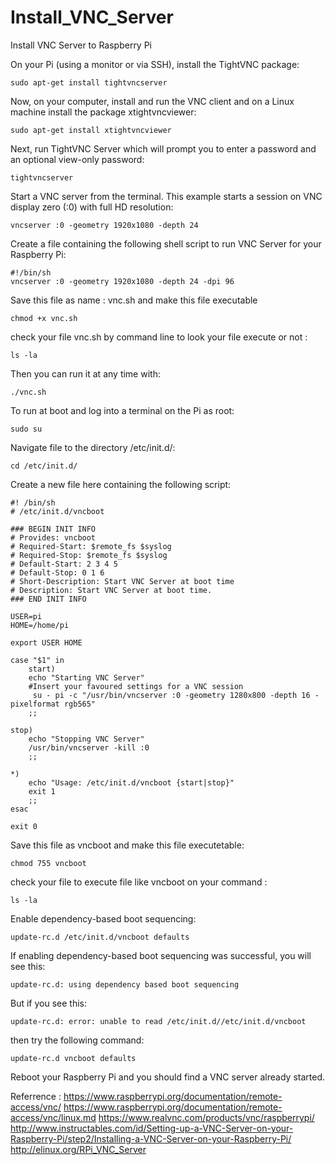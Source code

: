 # Install_VNC_Server
Install VNC Server to Raspberry Pi

On your Pi (using a monitor or via SSH), install the TightVNC package:

    sudo apt-get install tightvncserver
  

Now, on your computer, install and run the VNC client and on a Linux machine install the package xtightvncviewer:

    sudo apt-get install xtightvncviewer
    
Next, run TightVNC Server which will prompt you to enter a password and an optional view-only password:

    tightvncserver
  
Start a VNC server from the terminal. This example starts a session on VNC display zero (:0) with full HD resolution:

    vncserver :0 -geometry 1920x1080 -depth 24
  
  
Create a file containing the following shell script to run VNC Server for your Raspberry Pi:

    #!/bin/sh
    vncserver :0 -geometry 1920x1080 -depth 24 -dpi 96
  
Save this file as name : vnc.sh and make this file executable

    chmod +x vnc.sh
  
check your file vnc.sh by command line to look your file execute or not :

    ls -la

Then you can run it at any time with:

    ./vnc.sh
  
To run at boot and log into a terminal on the Pi as root:

    sudo su
  
Navigate file to the directory /etc/init.d/:

    cd /etc/init.d/
  
Create a new file here containing the following script:

    #! /bin/sh
    # /etc/init.d/vncboot
    
    ### BEGIN INIT INFO
    # Provides: vncboot
    # Required-Start: $remote_fs $syslog
    # Required-Stop: $remote_fs $syslog
    # Default-Start: 2 3 4 5
    # Default-Stop: 0 1 6
    # Short-Description: Start VNC Server at boot time
    # Description: Start VNC Server at boot time.
    ### END INIT INFO
    
    USER=pi
    HOME=/home/pi
    
    export USER HOME
    
    case "$1" in
        start)
        echo "Starting VNC Server"
        #Insert your favoured settings for a VNC session
         su - pi -c "/usr/bin/vncserver :0 -geometry 1280x800 -depth 16 -pixelformat rgb565"
        ;;
   
    stop)
        echo "Stopping VNC Server"
        /usr/bin/vncserver -kill :0
        ;;
    
    *)
        echo "Usage: /etc/init.d/vncboot {start|stop}"
        exit 1
        ;;
    esac
    
    exit 0
  
Save this file as vncboot and make this file executetable:
  
    chmod 755 vncboot
  
check your file to execute file like vncboot on your command :
  
    ls -la
  
Enable dependency-based boot sequencing:

    update-rc.d /etc/init.d/vncboot defaults
  
If enabling dependency-based boot sequencing was successful, you will see this:

    update-rc.d: using dependency based boot sequencing
  
But if you see this:

    update-rc.d: error: unable to read /etc/init.d//etc/init.d/vncboot
  
then try the following command:

    update-rc.d vncboot defaults
  
Reboot your Raspberry Pi and you should find a VNC server already started.

Referrence : https://www.raspberrypi.org/documentation/remote-access/vnc/ https://www.raspberrypi.org/documentation/remote-access/vnc/linux.md
https://www.realvnc.com/products/vnc/raspberrypi/ http://www.instructables.com/id/Setting-up-a-VNC-Server-on-your-Raspberry-Pi/step2/Installing-a-VNC-Server-on-your-Raspberry-Pi/
http://elinux.org/RPi_VNC_Server
